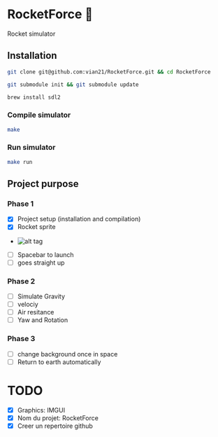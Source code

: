 # RocketForce 🚀

Rocket simulator

## Installation

```sh
git clone git@github.com:vian21/RocketForce.git && cd RocketForce
```

```sh
git submodule init && git submodule update
```

```sh
brew install sdl2
```

### Compile simulator

```sh
make
```

### Run simulator

```sh
make run
```

## Project purpose

### Phase 1

- [x] Project setup (installation and compilation)
- [x] Rocket sprite
- ![alt tag](https://www.google.ci/url?sa=i&url=https%3A%2F%2Fwww.deviantart.com%2Fgogoat1%2Fart%2FSpaceship-spritesheet-956556333&psig=AOvVaw0WJiXTzZOQZOniqm77Umbx&ust=1714520097173000&source=images&cd=vfe&opi=89978449&ved=0CBIQjRxqFwoTCLiShp3L6IUDFQAAAAAdAAAAABAE)
- [ ] Spacebar to launch
- [ ] goes straight up

### Phase 2

- [ ] Simulate Gravity
- [ ] velociy
- [ ] Air resitance
- [ ] Yaw and Rotation

### Phase 3

- [ ] change background once in space
- [ ] Return to earth automatically

# TODO

- [x] Graphics: IMGUI
- [x] Nom du projet: RocketForce
- [x] Creer un repertoire github
